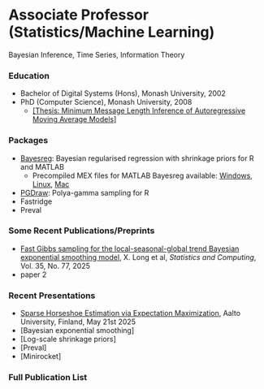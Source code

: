 # Associate Professor (Statistics/Machine Learning)
Bayesian Inference, Time Series, Information Theory

### Education
- Bachelor of Digital Systems (Hons), Monash University, 2002
- PhD (Computer Science), Monash University, 2008
  - [[Thesis: Minimum Message Length Inference of Autoregressive Moving Average Models]](https://github.com/dfschmidt80/pgdraw)

### Packages
- [Bayesreg](https://github.com/dfschmidt80/pgdraw): Bayesian regularised regression with shrinkage priors for R and MATLAB
  - Precompiled MEX files for MATLAB Bayesreg available: [Windows](/assets/mex/pgdraw.mexw64), [Linux](/assets/mex/pgdraw.mexa64), [Mac](assets/mex/pgdraw.mexmaci64)
- [PGDraw](https://github.com/dfschmidt80/pgdraw): Polya-gamma sampling for R
- Fastridge
- Preval

### Some Recent Publications/Preprints
- [Fast Gibbs sampling for the local-seasonal-global trend Bayesian exponential smoothing model](https://link.springer.com/article/10.1007/s11222-025-10603-z), X. Long et al, *Statistics and Computing*, Vol. 35, No. 77, 2025
- paper 2

### Recent Presentations
- [Sparse Horseshoe Estimation via Expectation Maximization](/assets/talks/aalto2025.pdf), Aalto University, Finland, May 21st 2025
- [Bayesian exponential smoothing]
- [Log-scale shrinkage priors]
- [Preval]
- [Minirocket]

### Full Publication List
